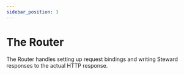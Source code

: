 ```yaml
---
sidebar_position: 3
---
```


# The Router

The Router handles setting up request bindings and writing Steward responses to the actual HTTP response.